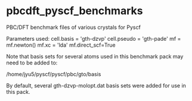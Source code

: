 # pbcdft_pyscf_benchmarks
PBC/DFT benchmark files of various crystals for Pyscf

Parameters used:
cell.basis = 'gth-dzvp'
cell.pseudo = 'gth-pade'
mf = mf.newton()
mf.xc = 'lda'
mf.direct_scf=True

Note that basis sets for several atoms used in this benchmark pack may need to be added to:

/home/jyu5/pyscf/pyscf/pbc/gto/basis

By default, several gth-dzvp-molopt.dat basis sets were added for use in this pack.
